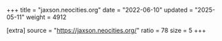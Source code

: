 +++
title = "jaxson.neocities.org"
date = "2022-06-10"
updated = "2025-05-11"
weight = 4912

[extra]
source = "https://jaxson.neocities.org/"
ratio = 78
size = 5
+++

